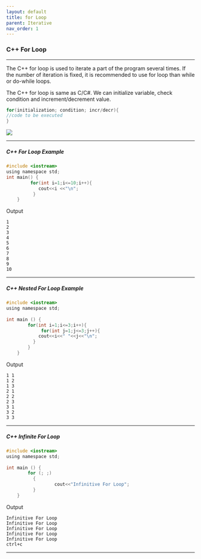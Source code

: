 ```yaml
---
layout: default
title: for Loop
parent: Iterative
nav_order: 1
---
```

### C++ For Loop

----

The C++ for loop is used to iterate a part of the program several times. If the number of iteration is fixed, it is recommended to use for loop than while or do-while loops.

The C++ for loop is same as C/C#. We can initialize variable, check condition and increment/decrement value.

```objectivec
for(initialization; condition; incr/decr){    
//code to be executed    
} 
```

![](https://static.javatpoint.com/cpp/images/cpp-for-loop1.png)

----

##### C++ For Loop Example
```objectivec
#include <iostream>  
using namespace std;  
int main() {  
         for(int i=1;i<=10;i++){      
            cout<<i <<"\n";      
          }       
    } 
```
Output
```
1
2
3
4
5
6
7
8
9
10
```

-----

##### C++ Nested For Loop Example
```objectivec
#include <iostream>  
using namespace std;  
   
int main () {  
        for(int i=1;i<=3;i++){      
             for(int j=1;j<=3;j++){      
            cout<<i<<" "<<j<<"\n";      
          }     
        }  
    }  
```
Output
```
1 1
1 2
1 3
2 1
2 2 
2 3
3 1
3 2
3 3
```

------

##### C++ Infinite For Loop

```objectivec
#include <iostream>  
using namespace std;  
   
int main () {  
        for (; ;)    
          {    
                  cout<<"Infinitive For Loop";    
          }    
    }
```
Output
```
Infinitive For Loop
Infinitive For Loop
Infinitive For Loop
Infinitive For Loop
Infinitive For Loop
ctrl+c
```


-------


